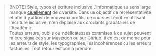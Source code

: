 > [!NOTE] Style, typos et écriture inclusive
> L'informatique au sens large manque [cruellement](https://cyber.gouv.fr/publications/lattractivite-des-metiers-de-la-cybersecurite-vues-par-les-professionnels) de diversité. Dans un objectif de représentativité et afin d'y attirer de nouveaux profils, ce cours est écrit en utilisant l'écriture inclusive, n'en déplaise aux croulants grabataires de l'Académie.  
> Toutes erreurs, oublis ou indélicatesses commises à ce sujet peuvent m'être signalées sur Mastodon ou sur GitHub. Il en est de même pour les erreurs de style, les typographies, les incohérences ou les erreurs factuelles. Tout retour est bon à prendre. 
